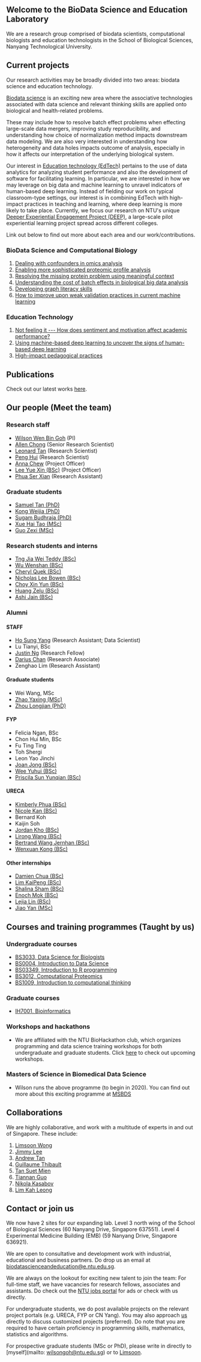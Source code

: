 <!-- Global site tag (gtag.js) - Google Analytics -->
<script async src="https://www.googletagmanager.com/gtag/js?id=UA-155158305-1"></script>
<script>
  window.dataLayer = window.dataLayer || [];
  function gtag(){dataLayer.push(arguments);}
  gtag('js', new Date());

  gtag('config', 'UA-155158305-1');
</script>

## Welcome to the BioData Science and Education Laboratory
We are a research group comprised of biodata scientists, computational biologists and education technologists in the School of Biological Sciences, Nanyang Technological University.

## Current projects
Our research activities may be broadly divided into two areas: biodata science and education technology.

[Biodata science](https://gohwils.github.io/biodatascience/biodatascience) is an exciting new area where the associative technologies associated with data science and relevant thinking skills are applied onto biological and health-related problems.

These may include how to resolve batch effect problems when effecting large-scale data mergers, improving study reproducibility, and understanding how choice of normalization method impacts downstream data modeling. We are also very interested in understanding how heterogeneity and data holes impacts outcome of analysis, especially in how it affects our interpretation of the underlying biological system.

Our interest in [Education technology (EdTech)](https://gohwils.github.io/biodatascience/edtech)  pertains to the use of data analytics for analyzing student performance and also the development of software for facilitating learning. In particular, we are interested in how we may leverage on big data and machine learning to unravel indicators of human-based deep learning. Instead of fielding our work on typical classroom-type settings, our interest is in combining EdTech with high-impact practices in teaching and learning, where deep learning is more likely to take place. Currently, we focus our research on NTU's unique [Deeper Experiential Engagement Project (DEEP)](https://gohwils.github.io/biodatascience/deep_programme), a large-scale pilot experiential learning project spread across different colleges.

Link out below to find out more about each area and our work/contributions.

### BioData Science and Computational Biology
1. [Dealing with confounders in omics analysis](https://gohwils.github.io/biodatascience/confounders)
2. [Enabling more sophisticated proteomic profile analysis](https://gohwils.github.io/biodatascience/proteomics)
3. [Resolving the missing protein problem using meaningful context](https://gohwils.github.io/biodatascience/mpp)
4. [Understanding the cost of batch effects in biological big data analysis](https://gohwils.github.io/biodatascience/batcheffects)
5. [Developing graph literacy skills](https://gohwils.github.io/biodatascience/graphliteracy)
6. [How to improve upon weak validation practices in current machine learning](https://gohwils.github.io/biodatascience/weakvalidationpractice)

### Education Technology
1. [Not feeling it --- How does sentiment and motivation affect academic performance?](https://gohwils.github.io/biodatascience/ACE)
2. [Using machine-based deep learning to uncover the signs of human-based deep learning](https://gohwils.github.io/biodatascience/deeplearning)
3. [High-impact pedagogical practices](https://gohwils.github.io/biodatascience/hips)

## Publications
Check out our latest works [here](https://gohwils.github.io/biodatascience/publications). 

## Our people (Meet the team)
### Research staff
- [Wilson Wen Bin Goh](https://gohwils.github.io/biodatascience/wilsongoh) (PI)
- [Allen Chong](https://gohwils.github.io/biodatascience/allenchong) (Senior Research Scientist)
- [Leonard Tan](https://gohwils.github.io/biodatascience/leonardtan) (Research Scientist)
- [Peng Hui](https://gohwils.github.io/biodatascience/penghui) (Research Scientist)
- [Anna Chew](https://gohwils.github.io/biodatascience/anna) (Project Officer)
- [Lee Yue Xin (BSc)](https://gohwils.github.io/biodatascience/yuexin) (Project Officer)
- [Phua Ser Xian](https://gohwils.github.io/biodatascience/serxian) (Research Assistant)

### Graduate students
- [Samuel Tan (PhD)](https://gohwils.github.io/biodatascience/samueltan)
- [Kong Weijia (PhD)](https://gohwils.github.io/biodatascience/kongweijia)
- [Sugam Budhraja (PhD)](https://gohwils.github.io/biodatascience/sugam)
- [Xue Hai Tao (MSc)](https://gohwils.github.io/biodatascience/xuehaitao)
- [Guo Zexi (MSc)](https://gohwils.github.io/biodatascience/guozexi)

### Research students and interns
- [Tng Jia Wei Teddy (BSc)](https://gohwils.github.io/biodatascience/teddy)
- [Wu Wenshan (BSc)](https://gohwils.github.io/biodatascience/wenshan)
- [Cheryl Quek (BSc)](https://gohwils.github.io/biodatascience/cherylquek)
- [Nicholas Lee Bowen (BSc)](https://gohwils.github.io/biodatascience/nicholaslee)
- [Choy Xin Yun (BSc)](https://gohwils.github.io/biodatascience/xinyun)
- [Huang Zelu (BSc)](https://gohwils.github.io/biodatascience/huangzelu)
- [Ashi Jain (BSc)](https://gohwils.github.io/biodatascience/ashi)

### Alumni
#### STAFF
- [Ho Sung Yang](https://gohwils.github.io/biodatascience/hosungyang) (Research Assistant; Data Scientist)
- Lu Tianyi, BSc
- [Justin Ng](https://gohwils.github.io/biodatascience/justinng) (Research Fellow)
- [Darius Chan](https://gohwils.github.io/biodatascience/darius) (Research Associate)
- Zenghao Lim (Research Assistant)

#### Graduate students
- Wei Wang, MSc
- [Zhao Yaxing (MSc)](https://gohwils.github.io/biodatascience/zhaoyaxing)
- [Zhou Longjian (PhD)](https://gohwils.github.io/biodatascience/zhoulongjian)

#### FYP
- Felicia Ngan, BSc
- Chon Hui Min, BSc
- Fu Ting Ting
- Toh Shergi
- Leon Yao Jinchi 
- [Joan Jong (BSc)](https://gohwils.github.io/biodatascience/joanjong)
- [Wee Yuhui (BSc)](https://gohwils.github.io/biodatascience/weeyuhui)
- [Priscila Sun Yunqian (BSc)](https://gohwils.github.io/biodatascience/priscila)

#### URECA
- [Kimberly Phua (BSc)](https://gohwils.github.io/biodatascience/kimberlyphua)
- [Nicole Kan (BSc)](https://gohwils.github.io/biodatascience/nicolekan)
- Bernard Koh
- Kaijin Soh
- [Jordan Kho (BSc)](https://gohwils.github.io/biodatascience/jordankho)
- [Lirong Wang (BSc)](https://gohwils.github.io/biodatascience/lirong)
- [Bertrand Wang Jernhan (BSc)](https://gohwils.github.io/biodatascience/bertrand)
- [Wenxuan Kong (BSc)](https://gohwils.github.io/biodatascience/wenxuan)

#### Other internships
- [Damien Chua (BSc)](https://gohwils.github.io/biodatascience/damien)
- [Lim KaiPeng (BSc)](https://gohwils.github.io/biodatascience/kaipeng)
- [Shalina Sham (BSc)](https://gohwils.github.io/biodatascience/shalina)
- [Enoch Mok (BSc)](https://gohwils.github.io/biodatascience/enoch)
- [Lejia Lin (BSc)](https://gohwils.github.io/biodatascience/lejia)
- [Jiao Yan (MSc)](https://gohwils.github.io/biodatascience/jiaoyan)

## Courses and training programmes (Taught by us)
### Undergraduate courses
- [BS3033, Data Science for Biologists](https://gohwils.github.io/biodatascience/bs3033)
- [BS0004, Introduction to Data Science](https://gohwils.github.io/biodatascience/bs0004)
- [BS03349, Introduction to R programming](https://gohwils.github.io/biodatascience/bs3349)
- [BS3012, Computational Proteomics](https://gohwils.github.io/biodatascience/bs3012)
- [BS1009, Introduction to computational thinking](https://gohwils.github.io/biodatascience/bs1009)

### Graduate courses
- [IH7001, Bioinformatics](https://gohwils.github.io/biodatascience/ih7001)

### Workshops and hackathons
- We are affiliated with the NTU BioHackathon club, which organizes programming and data science training workshops for both undergraduate and graduate students. Click [here](https://sbsbiohackathon.com/) to check out upcoming workshops.

### Masters of Science in Biomedical Data Science
- Wilson runs the above programme (to begin in 2020). You can find out more about this exciting programme at [MSBDS](http://sbs.ntu.edu.sg/Programmes/GraduateByCourseWork/Pages/home.aspx)

## Collaborations
We are highly collaborative, and work with a multitude of experts in and out of Singapore. These include:
1. [Limsoon Wong](https://www.comp.nus.edu.sg/~wongls/)
2. [Jimmy Lee](https://www.imh.com.sg/uploadedFiles/Research/Dr%20Jimmy%20Lee.pdf)
3. [Andrew Tan](http://www.sbs.ntu.edu.sg/aboutus/Faculty/NSTan/Pages/Home.aspx)
4. [Guillaume Thibault](http://www.thibaultlab.com/)
5. [Tan Suet Mien](http://sbs.ntu.edu.sg/aboutus/Faculty/SMTan/Pages/Home.aspx)
6. [Tiannan Guo](http://www.guomics.com/nd.jsp?id=31)
7. [Nikola Kasabov](https://kedri.aut.ac.nz/)
8. [Lim Kah Leong](http://www.lkcmedicine.ntu.edu.sg/aboutus/Faculty-and-Staff/Pages/Lim-Kah-Leong.aspx)

## Contact or join us
We now have 2 sites for our expanding lab.
Level 3 north wing of the School of Biological Sciences (60 Nanyang Drive, Singapore 637551).
Level 4 Experimental Medicine Building (EMB) (59 Nanyang Drive, Singapore 636921).

We are open to consultative and development work with industrial, educational and business partners. Do drop us an email at [biodatascienceandeducation@e.ntu.edu.sg](mailto:biodatascienceandeducation@e.ntu.edu.sg).

We are always on the lookout for exciting new talent to join the team:
For full-time staff, we have vacancies for research fellows, associates and assistants. Do check out the [NTU jobs portal](http://www.sbs.ntu.edu.sg/aboutus/JobOpeningsinSBS/Pages/default.aspx) for ads or check with us directly.

For undergraduate students, we do post available projects on the relevant project portals (e.g. URECA, FYP or CN Yang). You may also approach [us](mailto:biodatascienceandeducation@e.ntu.edu.sg) directly to discuss customized projects (preferred). Do note that you are required to have certain proficiency in programming skills, mathematics, statistics and algorithms.

For prospective graduate students (MSc or PhD), please write in directly to [myself](mailto: wilsongoh@ntu.edu.sg) or to [Limsoon](mailto:wongls@comp.nus.edu.sg).

<!---
## Welcome to GitHub Pages

You can use the [editor on GitHub](https://github.com/gohwils/biodatascience/edit/master/index.md) to maintain and preview the content for your website in Markdown files.

Whenever you commit to this repository, GitHub Pages will run [Jekyll](https://jekyllrb.com/) to rebuild the pages in your site, from the content in your Markdown files.

### Markdown

Markdown is a lightweight and easy-to-use syntax for styling your writing. It includes conventions for

```markdown
Syntax highlighted code block

# Header 1
## Header 2
### Header 3

- Bulleted
- List

1. Numbered
2. List

**Bold** and _Italic_ and `Code` text

[Link](url) and ![Image](src)
```

For more details see [GitHub Flavored Markdown](https://guides.github.com/features/mastering-markdown/).

### Jekyll Themes

Your Pages site will use the layout and styles from the Jekyll theme you have selected in your [repository settings](https://github.com/gohwils/biodatascience/settings). The name of this theme is saved in the Jekyll `_config.yml` configuration file.

### Support or Contact

Having trouble with Pages? Check out our [documentation](https://help.github.com/categories/github-pages-basics/) or [contact support](https://github.com/contact) and we’ll help you sort it out.

-->
